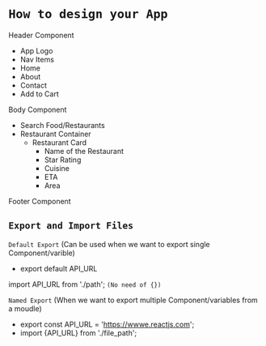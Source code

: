 
# `How to design your App`
Header Component
 - App Logo
 - Nav Items
 - Home
 - About
 - Contact     
 - Add to Cart

Body Component
- Search Food/Restaurants
- Restaurant Container
    - Restaurant Card
        - Name of the Restaurant
        - Star Rating
        - Cuisine
        - ETA
        - Area

Footer Component

## `Export and Import Files`

`Default Export` (Can be used when we want to export single Component/varible)

- export default API_URL

import API_URL from './path'; `(No need of {})`

`Named Export` (When we want to export multiple Component/variables from a moudle)

- export const API_URL = 'https://wwwe.reactjs.com';
- import {API_URL} from './file_path';



